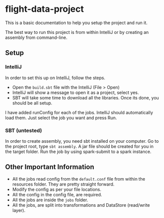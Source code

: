 # flight-data-project

This is a basic documentation to help you setup the project and run it. 

The best way to run this project is from within IntelliJ or by creating an assembly from command-line.

## Setup

### IntelliJ

In order to set this up on IntelliJ, follow the steps.
- Open the `build.sbt` file with the IntelliJ (File > Open) 
- IntelliJ will show a message to open it as a project, select yes.
- SBT will take some time to download all the libraries. Once its done, you should be all setup.

I have added runConfig for each of the jobs. IntelliJ should automatically load them. Just select the job you want and
press Run.

### SBT (untested)

In order to create assembly, you need sbt installed on your computer. 
Go to the project root, type `sbt assembly`. A jar file should be created for you in the target folder.
Run the job by using spark-submit to a spark instance.

## Other Important Information

- All the jobs read config from the `default.conf` file from within the resources folder. They are pretty straight forward.
- Modify the config as per your file locations.
- All the config in the config file, are required.
- All the jobs are inside the `jobs` folder. 
- All the jobs, are split into transformations and DataStore (read/write layer). 

 
 
 